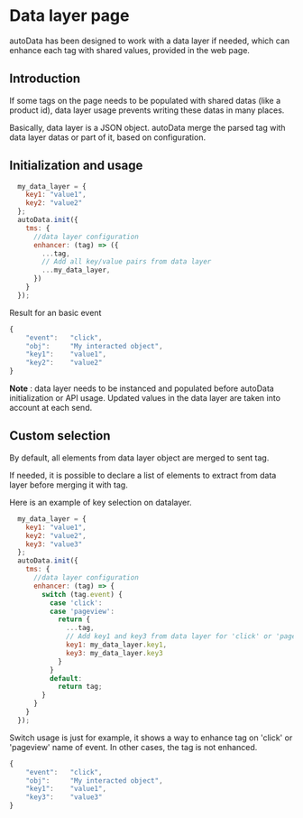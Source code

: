 # Data layer page

autoData has been designed to work with a data layer if needed, which can enhance each tag with shared values, provided in the web page.

## Introduction

If some tags on the page needs to be populated with shared datas (like a product id), data layer usage prevents writing these datas in many places.

Basically, data layer is a JSON object. autoData merge the parsed tag with data layer datas or part of it, based on configuration.

## Initialization and usage

```js
  my_data_layer = {
    key1: "value1",
    key2: "value2"
  };
  autoData.init({
    tms: {
      //data layer configuration
      enhancer: (tag) => ({
        ...tag,
        // Add all key/value pairs from data layer
        ...my_data_layer,
      })
    }
  });
```

Result for an basic event

```js
{
    "event":   "click",
    "obj":     "My interacted object",
    "key1":    "value1",
    "key2":    "value2"
}
```

**Note** : data layer needs to be instanced and populated before autoData initialization or API usage. Updated values in the data layer are taken into account at each send.

## Custom selection

By default, all elements from data layer object are merged to sent tag.

If needed, it is possible to declare a list of elements to extract from data layer before merging it with tag.

Here is an example of key selection on datalayer.
```js
  my_data_layer = {
    key1: "value1",
    key2: "value2",
    key3: "value3"
  };
  autoData.init({
    tms: {
      //data layer configuration
      enhancer: (tag) => {
        switch (tag.event) {
          case 'click':
          case 'pageview':
            return {
              ...tag,
              // Add key1 and key3 from data layer for 'click' or 'pageview' events
              key1: my_data_layer.key1,
              key3: my_data_layer.key3
            }
          }
          default:
            return tag;
        }
      }
    }
  });
```

Switch usage is just for example, it shows a way to enhance tag on 'click' or 'pageview' name of event. In other cases, the tag is not enhanced.

```js
{
    "event":   "click",
    "obj":     "My interacted object",
    "key1":    "value1",
    "key3":    "value3"
}
```
